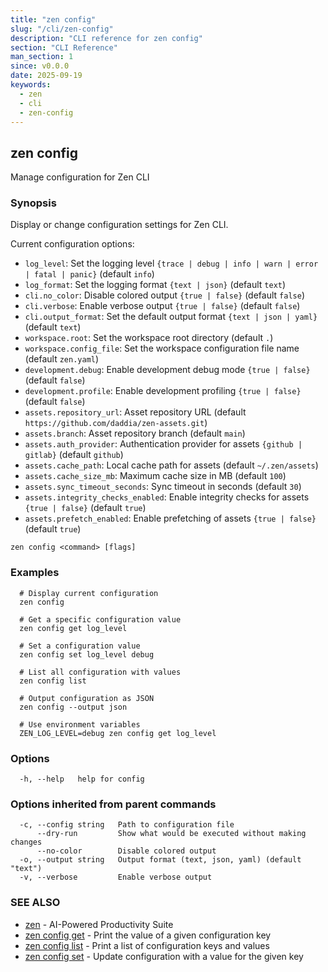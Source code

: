 ```yaml
---
title: "zen config"
slug: "/cli/zen-config"
description: "CLI reference for zen config"
section: "CLI Reference"
man_section: 1
since: v0.0.0
date: 2025-09-19
keywords:
  - zen
  - cli
  - zen-config
---
```


## zen config

Manage configuration for Zen CLI

### Synopsis

Display or change configuration settings for Zen CLI.

Current configuration options:
- `log_level`: Set the logging level `{trace | debug | info | warn | error | fatal | panic}` (default `info`)
- `log_format`: Set the logging format `{text | json}` (default `text`)
- `cli.no_color`: Disable colored output `{true | false}` (default `false`)
- `cli.verbose`: Enable verbose output `{true | false}` (default `false`)
- `cli.output_format`: Set the default output format `{text | json | yaml}` (default `text`)
- `workspace.root`: Set the workspace root directory (default `.`)
- `workspace.config_file`: Set the workspace configuration file name (default `zen.yaml`)
- `development.debug`: Enable development debug mode `{true | false}` (default `false`)
- `development.profile`: Enable development profiling `{true | false}` (default `false`)
- `assets.repository_url`: Asset repository URL (default `https://github.com/daddia/zen-assets.git`)
- `assets.branch`: Asset repository branch (default `main`)
- `assets.auth_provider`: Authentication provider for assets `{github | gitlab}` (default `github`)
- `assets.cache_path`: Local cache path for assets (default `~/.zen/assets`)
- `assets.cache_size_mb`: Maximum cache size in MB (default `100`)
- `assets.sync_timeout_seconds`: Sync timeout in seconds (default `30`)
- `assets.integrity_checks_enabled`: Enable integrity checks for assets `{true | false}` (default `true`)
- `assets.prefetch_enabled`: Enable prefetching of assets `{true | false}` (default `true`)


```
zen config <command> [flags]
```

### Examples

```
  # Display current configuration
  zen config

  # Get a specific configuration value
  zen config get log_level

  # Set a configuration value
  zen config set log_level debug

  # List all configuration with values
  zen config list

  # Output configuration as JSON
  zen config --output json

  # Use environment variables
  ZEN_LOG_LEVEL=debug zen config get log_level
```

### Options

```
  -h, --help   help for config
```

### Options inherited from parent commands

```
  -c, --config string   Path to configuration file
      --dry-run         Show what would be executed without making changes
      --no-color        Disable colored output
  -o, --output string   Output format (text, json, yaml) (default "text")
  -v, --verbose         Enable verbose output
```

### SEE ALSO

* [zen](zen.md.md)	 - AI-Powered Productivity Suite
* [zen config get](zen-config-get.md.md)	 - Print the value of a given configuration key
* [zen config list](zen-config-list.md.md)	 - Print a list of configuration keys and values
* [zen config set](zen-config-set.md.md)	 - Update configuration with a value for the given key

